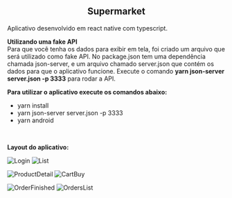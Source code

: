 <h2 align="center">
  Supermarket
</h2>
<p align="left">
<a>Aplicativo desenvolvido em react native com typescript.</a></br>
 
 <strong>Utilizando uma fake API</strong></br>
 Para que você tenha os dados para exibir em tela, foi criado um arquivo que será utilizado como fake API.
 No package.json tem uma dependência chamada json-server, e um arquivo chamado server.json que contém os dados para que o aplicativo funcione. 
 Execute o comando **yarn json-server server.json -p 3333** para rodar a API.
 
 **<a>Para utilizar o aplicativo execute os comandos abaixo:</a>**
</p>
<p align="left" >
  
  * <a>yarn install</a></br>
  * <a>yarn json-server server.json -p 3333</a></br>
  * <a>yarn android</a>
</p>
</br>
<p>
 <a><strong>Layout do aplicativo:</strong></a>
</p> 

![Login](https://user-images.githubusercontent.com/26490823/135011452-04f41d68-c68f-48b1-86d2-d94f0186f1df.JPG)
![List](https://user-images.githubusercontent.com/26490823/135012359-92c36aef-0899-45c8-b7a8-8588a8e69579.JPG)

![ProductDetail](https://user-images.githubusercontent.com/26490823/135012435-75513afe-7637-4e0c-bb21-55b955112336.JPG)
![CartBuy](https://user-images.githubusercontent.com/26490823/135011479-e17e702d-3e8c-4808-b88d-ae2e9a2d3e71.JPG)

![OrderFinished](https://user-images.githubusercontent.com/26490823/135012479-9d25f4cc-c007-4007-8bc1-4b9888b766f3.JPG)
![OrdersList](https://user-images.githubusercontent.com/26490823/135012482-4bc00c0a-0ec2-465c-8a85-afc9ae600962.JPG)
